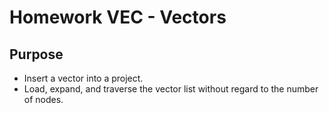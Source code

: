 # Homework VEC - Vectors
## Purpose
* Insert a vector into a project.
* Load, expand, and traverse the vector list without regard to the number of nodes.